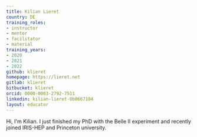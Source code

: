 ```yaml
---
title: Kilian Lieret
country: DE
training_roles:
- instructor
- mentor
- facilitator
- material
training_years:
- 2020
- 2021
- 2022
github: klieret
homepage: https://lieret.net
gitlab: klieret
bitbucket: klieret
orcid: 0000-0003-2792-7511
linkedin: kilian-lieret-0b0667104
layout: educator
---
```

Hi, I'm Kilian. I just finished my PhD with the Belle II experiment and recently joined IRIS-HEP and Princeton university.
